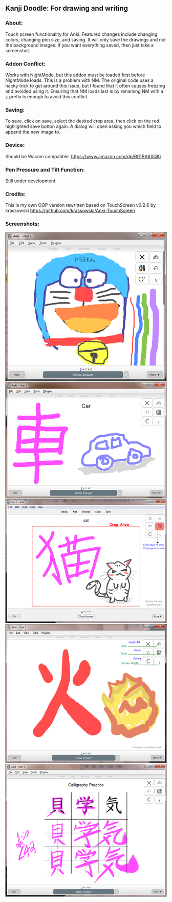 ## Kanji Doodle: For drawing and writing

### About:
Touch screen functionality for Anki. Featured changes include changing colors, changing pen size, and saving. It will only save the drawings and not the background images. If you want everything saved, then just take a screenshot.


### Addon Conflict:
Works with NightMode, but this addon must be loaded first before NightMode loads. This is a problem with NM. The original code uses a hacky trick to get around this issue, but I found that it often causes freezing and avoided using it. Ensuring that NM loads last is by renaming NM with a z prefix is enough to avoid this conflict.


### Saving:
To save, click on save, select the desired crop area, then click on the red highlighted save button again. A dialog will open asking you which field to append the new image to.

### Device:
Should be Wacom compatible. https://www.amazon.com/dp/B01BA6XQI0  

### Pen Pressure and Tilt Function:
Still under development.

### Credits:
This is my own OOP version rewritten based on TouchScreen v0.2.6 by krassowski https://github.com/krassowski/Anki-TouchScreen


### Screenshots:

<img src="https://github.com/lovac42/KanjiDoodle/blob/master/screenshots/doraemon.png?raw=true">  

<img src="https://github.com/lovac42/KanjiDoodle/blob/master/screenshots/kanji.png?raw=true">  

<img src="https://github.com/lovac42/KanjiDoodle/blob/master/screenshots/cat.png?raw=true">  

<img src="https://github.com/lovac42/KanjiDoodle/blob/master/screenshots/fire.png?raw=true">  

<img src="https://github.com/lovac42/KanjiDoodle/blob/master/screenshots/calligraphy.png?raw=true">  
